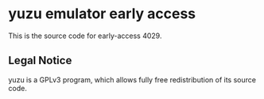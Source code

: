 yuzu emulator early access
=============

This is the source code for early-access 4029.

## Legal Notice

yuzu is a GPLv3 program, which allows fully free redistribution of its source code.